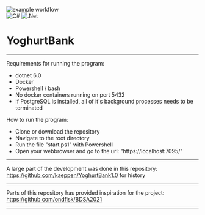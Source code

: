 ![example workflow](https://github.com/kaeppen/YoghurtBank/actions/workflows/build-and-test.yml/badge.svg?branch=main) <br>
![C#](https://img.shields.io/badge/c%23-%23239120.svg??style=flat-square&logo=appveyor&logo=c-sharp&logoColor=white)
![.Net](https://img.shields.io/badge/.NET-5C2D91?style=flat-square&logo=appveyor&logo=.net&logoColor=white)

# YoghurtBank 
--------------------------------------------------------------------------------------------

Requirements for running the program: 
- dotnet 6.0 
- Docker 
- Powershell / bash 
- No docker containers running on port 5432
- If PostgreSQL is installed, all of it's background processes needs to be terminated 

How to run the program: 
- Clone or download the repository 
- Navigate to the root directory 
- Run the file "start.ps1" with Powershell
- Open your webbrowser and go to the url: "https://localhost:7095/" 



--------------------------------------------------------------------------------------------

A large part of the development was done in this repository: https://github.com/kaeppen/YoghurtBank1.0 for history

--------------------------------------------------------------------------------------------

Parts of this repository has provided inspiration for the project: https://github.com/ondfisk/BDSA2021

--------------------------------------------------------------------------------------------
